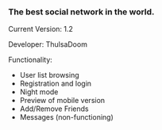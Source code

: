 ### The best social network in the world.

Current Version: 1.2

Developer: ThulsaDoom

Functionality:

- User list browsing
- Registration and login
- Night mode
- Preview of mobile version
- Add/Remove Friends
- Messages (non-functioning)